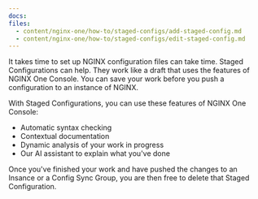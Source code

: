 ```yaml
---
docs:
files:
  - content/nginx-one/how-to/staged-configs/add-staged-config.md
  - content/nginx-one/how-to/staged-configs/edit-staged-config.md
---
```

It takes time to set up NGINX configuration files can take time. Staged Configurations can help. They work like a draft that uses the features of NGINX One Console.
You can save your work before you push a configuration to an instance of NGINX.

With Staged Configurations, you can use these features of NGINX One Console:

- Automatic syntax checking
- Contextual documentation
- Dynamic analysis of your work in progress
- Our AI assistant to explain what you've done

Once you've finished your work and have pushed the changes to an Insance or a Config Sync Group, you are then free to delete that Staged Configuration.
